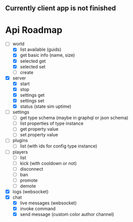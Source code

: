 ## Currently client app is not finished

# Api Roadmap

- [ ] world
    - [x] list available (guids)
    - [x] get basic info (name, size)
    - [x] selected get
    - [x] selected set
    - [ ] create
- [x] server
    - [x] start
    - [x] stop
    - [x] settings get
    - [x] settings set
    - [x] status (state sim uptime)
- [ ] settings
    - [ ] get type schema (maybe in graphql or json schema)
    - [ ] list properties of type instance
    - [ ] get property value
    - [ ] set property value
- [ ] plugins
    - [ ] list (with ids for config type instance)
- [ ] players
    - [ ] list
    - [ ] kick (with cooldown or not)
    - [ ] disconnect
    - [ ] ban
    - [ ] promote
    - [ ] demote
- [x] logs (websocket)
- [x] chat
    - [x] live messages (websocket)
    - [x] invoke command
    - [x] send message (custom color author channel)